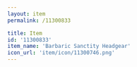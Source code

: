 ```yaml
---
layout: item
permalink: /11300833

title: Item
id: '11300833'
item_name: 'Barbaric Sanctity Headgear'
icon_url: 'item/icon/11300746.png'
---
```


